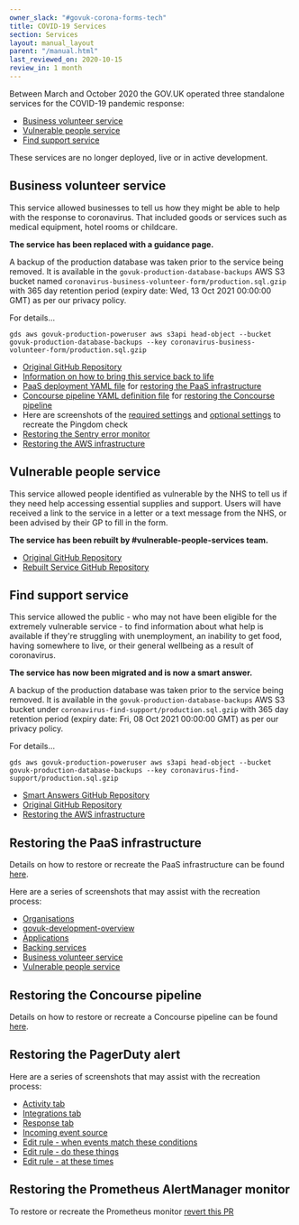 ```yaml
---
owner_slack: "#govuk-corona-forms-tech"
title: COVID-19 Services
section: Services
layout: manual_layout
parent: "/manual.html"
last_reviewed_on: 2020-10-15
review_in: 1 month
---
```


Between March and October 2020 the GOV.UK operated three standalone
services for the COVID-19 pandemic response:

- [Business volunteer service](#business-volunteer-service)
- [Vulnerable people service](#vulnerable-people-service)
- [Find support service](#find-support-service)

These services are no longer deployed, live or in active development.

## Business volunteer service

This service allowed businesses to tell us how they might be able to
help with the response to coronavirus.  That included goods or
services such as medical equipment, hotel rooms or childcare.

**The service has been replaced with a guidance page.**

A backup of the production database was taken prior to the service
being removed. It is available in the `govuk-production-database-backups`
AWS S3 bucket named `coronavirus-business-volunteer-form/production.sql.gzip`
with 365 day retention period (expiry date: Wed, 13 Oct 2021 00:00:00
GMT) as per our privacy policy.

For details...

```shell
gds aws govuk-production-poweruser aws s3api head-object --bucket govuk-production-database-backups --key coronavirus-business-volunteer-form/production.sql.gzip
```

- [Original GitHub Repository](https://github.com/alphagov/govuk-coronavirus-business-volunteer-form)
- [Information on how to bring this service back to life](https://github.com/alphagov/govuk-coronavirus-business-volunteer-form/blob/master/docs/how-to-bring-back-this-service.md)
- [PaaS deployment YAML file](https://github.com/alphagov/govuk-coronavirus-business-volunteer-form/blob/76ba8ce4e6b08bc2a7c3cc6acb9cdaea35530933/concourse/tasks/deploy-to-govuk-paas.yml) for [restoring the PaaS infrastructure](#restoring-the-paas-infrastructure)
- [Concourse pipeline YAML definition file](https://github.com/alphagov/govuk-coronavirus-business-volunteer-form/blob/master/concourse/pipeline.yml) for [restoring the Concourse pipeline](#restoring-the-concourse-pipeline)
- Here are screenshots of the [required settings](images/pingdom/business-volunteers-required.png) and [optional settings](images/pingdom/business-volunteers-optional.png) to recreate the Pingdom check
- [Restoring the Sentry error monitor](images/sentry/business-volunteers.png)
- [Restoring the AWS infrastructure](https://github.com/alphagov/covid-engineering/pull/948)

## Vulnerable people service

This service allowed people identified as vulnerable by the NHS to
tell us if they need help accessing essential supplies and support.
Users will have received a link to the service in a letter or a text
message from the NHS, or been advised by their GP to fill in the form.

**The service has been rebuilt by #vulnerable-people-services team.**

- [Original GitHub Repository](https://github.com/alphagov/govuk-coronavirus-vulnerable-people-form)
- [Rebuilt Service GitHub Repository](https://github.com/alphagov/govuk-shielded-vulnerable-people-service)

## Find support service

This service allowed the public - who may not have been eligible for
the extremely vulnerable service - to find information about what help
is available if they're struggling with unemployment, an inability to
get food, having somewhere to live, or their general wellbeing as a
result of coronavirus.

**The service has now been migrated and is now a smart answer.**

A backup of the production database was taken prior to the service
being removed. It is available in the `govuk-production-database-backups`
AWS S3 bucket under `coronavirus-find-support/production.sql.gzip`
with 365 day retention period (expiry date: Fri, 08 Oct 2021 00:00:00 GMT)
as per our privacy policy.

For details...

```shell
gds aws govuk-production-poweruser aws s3api head-object --bucket govuk-production-database-backups --key coronavirus-find-support/production.sql.gzip
```

- [Smart Answers GitHub Repository](https://github.com/alphagov/smart-answers/blob/master/lib/smart_answer_flows/find-coronavirus-support.rb)
- [Original GitHub Repository](https://github.com/alphagov/govuk-coronavirus-find-support)
- [Restoring the AWS infrastructure](https://github.com/alphagov/covid-engineering/pull/890)

## Restoring the PaaS infrastructure

Details on how to restore or recreate the PaaS infrastructure can be
found [here](https://docs.cloud.service.gov.uk/#gov-uk-platform-as-a-service).

Here are a series of screenshots that may assist with the recreation process:

- [Organisations](images/organisations.png)
- [govuk-development-overview](images/govuk-development-overview.png)
- [Applications](images/production-applications.png)
- [Backing services](images/production-backing-services.png)
- [Business volunteer service](images/business-volunteer-overview-production.png)
- [Vulnerable people service](images/vulnerable-people-overview-production.png)

## Restoring the Concourse pipeline

Details on how to restore or recreate a Concourse pipeline can be found [here](https://docs.publishing.service.gov.uk/manual/concourse.html#creating-new-pipelines).

## Restoring the PagerDuty alert

Here are a series of screenshots that may assist with the recreation process:

- [Activity tab](images/pagerduty/activity-tab.png)
- [Integrations tab](images/pagerduty/integrations-tab.png)
- [Response tab](images/pagerduty/response-tab.png)
- [Incoming event source](images/pagerduty/incoming-event-source.png)
- [Edit rule - when events match these conditions](images/pagerduty/edit-rule-conditions.png)
- [Edit rule - do these things](images/pagerduty/edit-rule-things.png)
- [Edit rule - at these times](images/pagerduty/edit-rule-times.png)

## Restoring the Prometheus AlertManager monitor

To restore or recreate the Prometheus monitor [revert this PR](https://github.com/alphagov/prometheus-aws-configuration-beta/pull/433)
